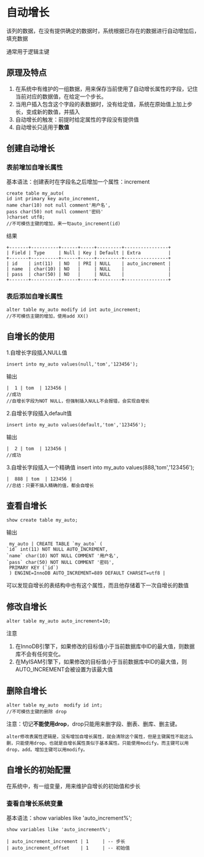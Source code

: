 # 自动增长

该列的数据，在没有提供确定的数据时，系统根据已存在的数据进行自动增加后，填充数据

通常用于逻辑主键

## 原理及特点

1. 在系统中有维护的一组数据，用来保存当前使用了自动增长属性的字段，记住当前对应的数据值，在给定一个步长。
2. 当用户插入包含这个字段的表数据时，没有给定值，系统在原始值上加上步长，变成新的数值，并插入
3. 自动增长的触发：前提时给定属性的字段没有提供值
4. 自动增长只适用于**数值**

## 创建自动增长

### 表前增加自增长属性

基本语法：创建表时在字段名之后增加一个属性：increment

    create table my_auto(
    id int primary key auto_increment,
    name char(10) not null comment'用户名',
    pass char(50) not null comment'密码'
    )charset utf8;
    //不可模仿主键的增加，来一句auto_increment(id)
结果

    +-------+----------+------+-----+---------+----------------+
    | Field | Type     | Null | Key | Default | Extra          |
    +-------+----------+------+-----+---------+----------------+
    | id    | int(11)  | NO   | PRI | NULL    | auto_increment |
    | name  | char(10) | NO   |     | NULL    |                |
    | pass  | char(50) | NO   |     | NULL    |                |
    +-------+----------+------+-----+---------+----------------+

### 表后添加自增长属性

    alter table my_auto modify id int auto_increment;
    //不可模仿主键的增加，使用add XX()

## 自增长的使用

1.自增长字段插入NULL值

    insert into my_auto values(null,'tom','123456');
输出

    |  1 | tom  | 123456 |
    //成功
    //自增长字段为NOT NULL，但强制插入NULL不会报错，会实现自增长

2.自增长字段插入default值

    insert into my_auto values(default,'tom','123456');
输出

    |  2 | tom  | 123456 |
    //成功

3.自增长字段插入一个精确值
    insert into my_auto values(888,'tom','123456');

    |  888 | tom  | 123456 |
    //总结：只要不插入精确的值，都会自增长

## 查看自增长

    show create table my_auto;
输出

     my_auto | CREATE TABLE `my_auto` (
    `id` int(11) NOT NULL AUTO_INCREMENT,
    `name` char(10) NOT NULL COMMENT '用户名',
    `pass` char(50) NOT NULL COMMENT '密码',
     PRIMARY KEY (`id`)
     ) ENGINE=InnoDB AUTO_INCREMENT=889 DEFAULT CHARSET=utf8 |
可以发现自增长的表结构中也有这个属性，而且他存储着下一次自增长的数值

## 修改自增长

    alter table my_auto auto_increment=10;
注意

1. 在InnoDB引擎下，如果修改的目标值小于当前数据库中ID的最大值，则数据库不会有任何变化。
2. 在MyISAM引擎下，如果修改的目标值小于当前数据库中ID的最大值，则AUTO_INCREMENT会被设置为该最大值

## 删除自增长

    alter table my_auto  modify id int;
    //不可模仿主键的删除 drop

注意：切记**不能使用drop**，drop只能用来删字段、删表、删库、删主键。

    alter修改表属性逻辑是，没有增加自增长属性，就会清除这个属性，但是主键属性不能这么删，只能使用drop。也就是自增长属性类似于基本属性。只能使用modify。而主键可以用drop，add。增加主键可以用modify。

## 自增长的初始配置

在系统中，有一组变量，用来维护自增长的初始值和步长

### 查看自增长系统变量

基本语法：show variables like 'auto_increment%';

    show variables like 'auto_increment%';

    | auto_increment_increment | 1     | -- 步长
    | auto_increment_offset    | 1     | -- 初始值